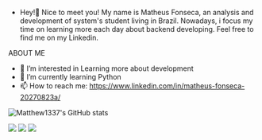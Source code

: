 - Hey!👋 Nice to meet you! My name is Matheus Fonseca, an analysis and development of system's student living in Brazil. Nowadays, i focus my time on learning more each day about backend developing. Feel free to find me on my Linkedin.

ABOUT ME 
- 👀 I’m interested in Learning more about development
- 🌱 I’m currently learning Python
- 📫 How to reach me: https://www.linkedin.com/in/matheus-fonseca-20270823a/

![Matthew1337's GitHub stats](https://github-readme-stats.vercel.app/api?username=matthews1337&show_icons=true&theme=transparent)

<div> 
  <a href="https://www.instagram.com/matheussf_97/" target="_blank"><img src="https://img.shields.io/badge/-Instagram-%23E4405F?style=for-the-badge&logo=instagram&logoColor=white" target="_blank"></a>
 	<a href="https://www.twitch.tv/mathews1337" target="_blank"><img src="https://img.shields.io/badge/Twitch-9146FF?style=for-the-badge&logo=twitch&logoColor=white" target="_blank"></a>
  <a href="https://www.linkedin.com/in/matheus-fonseca-20270823a/" target="_blank"><img src="https://img.shields.io/badge/-LinkedIn-%230077B5?style=for-the-badge&logo=linkedin&logoColor=white" target="_blank"></a> 
  
</div>
